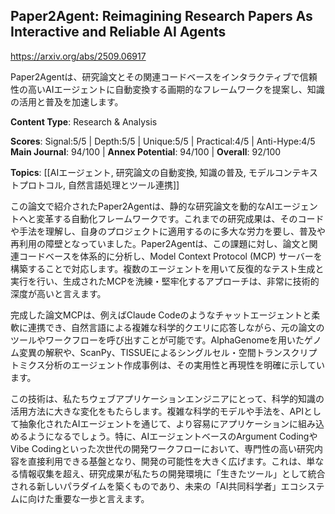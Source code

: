 ## Paper2Agent: Reimagining Research Papers As Interactive and Reliable AI Agents

https://arxiv.org/abs/2509.06917

Paper2Agentは、研究論文とその関連コードベースをインタラクティブで信頼性の高いAIエージェントに自動変換する画期的なフレームワークを提案し、知識の活用と普及を加速します。

**Content Type**: Research & Analysis

**Scores**: Signal:5/5 | Depth:5/5 | Unique:5/5 | Practical:4/5 | Anti-Hype:4/5
**Main Journal**: 94/100 | **Annex Potential**: 94/100 | **Overall**: 92/100

**Topics**: [[AIエージェント, 研究論文の自動変換, 知識の普及, モデルコンテキストプロトコル, 自然言語処理とツール連携]]

この論文で紹介されたPaper2Agentは、静的な研究論文を動的なAIエージェントへと変革する自動化フレームワークです。これまでの研究成果は、そのコードや手法を理解し、自身のプロジェクトに適用するのに多大な労力を要し、普及や再利用の障壁となっていました。Paper2Agentは、この課題に対し、論文と関連コードベースを体系的に分析し、Model Context Protocol (MCP) サーバーを構築することで対応します。複数のエージェントを用いて反復的なテスト生成と実行を行い、生成されたMCPを洗練・堅牢化するアプローチは、非常に技術的深度が高いと言えます。

完成した論文MCPは、例えばClaude Codeのようなチャットエージェントと柔軟に連携でき、自然言語による複雑な科学的クエリに応答しながら、元の論文のツールやワークフローを呼び出すことが可能です。AlphaGenomeを用いたゲノム変異の解釈や、ScanPy、TISSUEによるシングルセル・空間トランスクリプトミクス分析のエージェント作成事例は、その実用性と再現性を明確に示しています。

この技術は、私たちウェブアプリケーションエンジニアにとって、科学的知識の活用方法に大きな変化をもたらします。複雑な科学的モデルや手法を、APIとして抽象化されたAIエージェントを通じて、より容易にアプリケーションに組み込めるようになるでしょう。特に、AIエージェントベースのArgument CodingやVibe Codingといった次世代の開発ワークフローにおいて、専門性の高い研究内容を直接利用できる基盤となり、開発の可能性を大きく広げます。これは、単なる情報収集を超え、研究成果が私たちの開発環境に「生きたツール」として統合される新しいパラダイムを築くものであり、未来の「AI共同科学者」エコシステムに向けた重要な一歩と言えます。